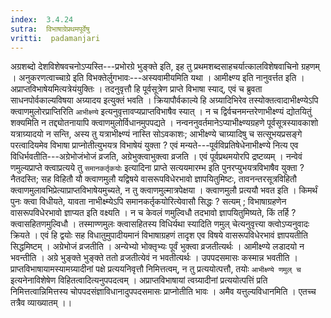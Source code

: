```yaml
---
index:  3.4.24
sutra:  विभाषाग्रेप्रथमपूर्वेषु
vritti:  padamanjari
---
```


अग्रशब्दो देशविशेषवचनोऽप्यस्ति---प्रभोरग्रे भुङ्क्ते इति, इह तु प्रथमशब्दसाहचर्यात्कालविशेषवाचिनो ग्रहणम् । अनुकरणत्वाच्चाग्रे इति विभक्तेर्लुगभावः---अस्यवामीयमिति यथा । आमीक्ष्ण्य इति नानुवर्त्तत इति । अप्राप्तविभाषेयमित्यत्रेयंयुक्तिः । तदनुवृत्तौ हि पूर्वसूत्रेण प्राप्ते विभाषा स्याद्, एवं च ब्रुवता साधनपोर्वकाल्यविषया अग्र्यादय इत्युक्तं भवति । क्रियापौर्वकाल्ये हि अग्र्यादिभिरेव तस्योक्तत्वादाभीक्ष्ण्येऽपि क्त्वाणमुलोरप्राप्तिरिति `आभीक्ष्ण्ये` इत्यनुवृत्तावप्यप्राप्तविभाषैव स्यात् । न च द्विर्वचनमन्तरेणाभीक्ष्ण्यं द्योतयितुं शक्यमिति न तद्द्योतनायापि क्त्वाणमुलोर्विधानमुपपद्यते । नन्वननुवर्तमानेऽप्याभीक्ष्ण्यग्रहणे पूर्वसूत्रस्यावकाशो यत्राग्र्यादयो न सन्ति, अस्य तु यत्राभीक्ष्ण्यं नास्ति सोऽवकाशः; आभीक्ष्ण्ये चाग्र्यादिषु च सत्सूभयप्रसङ्गे परत्वादियमेव विभाषा प्राप्नोतीत्युभयत्र विभाषेयं युक्ता ? एवं मन्यते---पूर्वविप्रतिषेधेनाभीक्ष्ण्ये नित्य एव विधिर्भवतीति---अग्रेभोजंभोजं व्रजति, अग्रेभुक्त्वाभुक्त्वा व्रजति । एवं पूर्वप्रथमयोरपि द्रष्टव्यम् । नन्वेवं णमुल्यप्राप्ते क्त्वाप्रत्यये तु `समानकर्तृकयोः` इत्यादिना प्राप्ते सत्ययमारम्भ इति पुनरप्युभयत्रविभाषैव युक्ता ? नैतदस्ति; सह विहितौ यौ क्त्वाणमुलौ यद्विषये वासरूपविधेरभावो ज्ञापयितुमिष्टः, तावनन्तरसूत्रविहितौ क्त्वाणमुलावभिप्रेत्याप्राप्तविभाषेयमुच्यते, न तु क्त्वाणमुल्मात्रपेक्षया । क्त्वाणमुलौ प्रत्ययौ भवत इति । किमर्थं पुनः क्त्वा विधीयते, यावता नाभीक्ष्म्येऽपि समानकर्तृकयोरित्येवासौ सिद्धः ? सत्यम् ; विभाषाग्रहणेन वासरूपविधेरभावो ज्ञाप्यत इति वक्ष्यति । न च केवलं णमुल्विधौ तदभावो ज्ञापयितुमिष्यते, किं तर्हि ? क्त्वासहितणमुल्विधौ । तस्माण्णमुलः क्त्वासहितस्य विधिर्यथा स्यादिति णमुल् चेत्यनुवृत्त्या क्त्वोऽप्यनुवादः क्रियते । एवं हि द्वयोः सह विधातुमुपादीयमानं विभाषाग्रहणं तादृश एव विषये वासरूपविधेरभावं ज्ञापयतीति सिद्धमिष्टम् । अग्रेभोजं व्रजतीति । अन्येभ्यो भोक्तृभ्यः पूर्वं भुक्त्वा व्रजतीत्यर्थः । आमीक्ष्ण्ये लडादयो न भवन्तीति । अग्रे भुङ्क्ते भुङ्क्ते ततो व्रजतीत्येवं न भवतीत्यर्थः ।
उपपदसमासः कस्मान्न भवतीति । प्राप्तविभाषायामस्यामग्र्यादीनां पक्षे प्रत्ययनिवृत्तौ निमित्तत्वम्, न तु प्रत्ययोत्पत्तौ, तयोः `आभीक्ष्ण्ये णमुल् च` इत्यनेनाविशेषेण विहितत्वादित्यनुपपदत्वम् । अप्राप्तविभाषायां त्वग्र्यादीनां प्रत्ययोत्पत्तिं प्रति निमित्तत्वान्निमित्तस्य चोपपदसंज्ञाविधानादुपपदसमासः प्राप्नोतीति भावः । अमैव यत्तुल्यविधानमिति । एतच्च तत्रैव व्याख्यातम् ।।
